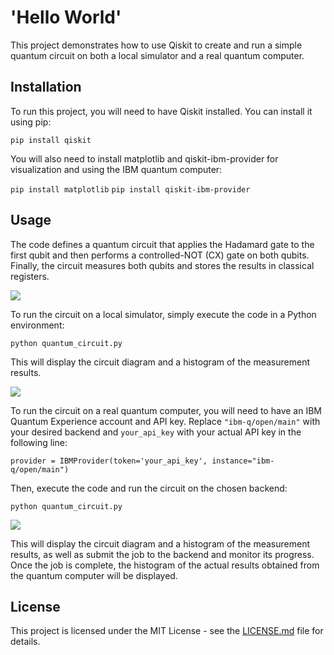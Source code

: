 # 'Hello World'

This project demonstrates how to use Qiskit to create and run a simple quantum circuit on both a local simulator and a real quantum computer.

## Installation

To run this project, you will need to have Qiskit installed. You can install it using pip:

```pip install qiskit```

You will also need to install matplotlib and qiskit-ibm-provider for visualization and using the IBM quantum computer:

```pip install matplotlib```
```pip install qiskit-ibm-provider```

## Usage

The code defines a quantum circuit that applies the Hadamard gate to the first qubit and then performs a controlled-NOT (CX) gate on both qubits. Finally, the circuit measures both qubits and stores the results in classical registers.

![](assets/H%20Gate.png)

To run the circuit on a local simulator, simply execute the code in a Python environment:

```python quantum_circuit.py```

This will display the circuit diagram and a histogram of the measurement results.

![](assets/Histo%20Sim.png)

To run the circuit on a real quantum computer, you will need to have an IBM Quantum Experience account and API key. Replace `"ibm-q/open/main"` with your desired backend and `your_api_key` with your actual API key in the following line:

```provider = IBMProvider(token='your_api_key', instance="ibm-q/open/main")```

Then, execute the code and run the circuit on the chosen backend:

```python quantum_circuit.py```

![](assets/Histo%20Quantum.png)

This will display the circuit diagram and a histogram of the measurement results, as well as submit the job to the backend and monitor its progress. Once the job is complete, the histogram of the actual results obtained from the quantum computer will be displayed.

## License

This project is licensed under the MIT License - see the [LICENSE.md](LICENSE.md) file for details.


